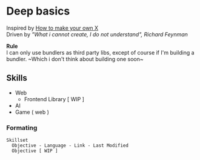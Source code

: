 # Deep basics

Inspired by <a href="https://github.com/danistefanovic/build-your-own-x"> How to make your own X </a>
</br>
Driven by  _"What i cannot create, I do not understand", Richard Feynman_

**Rule**
</br>
I can only use bundlers as third party libs, except of course if I'm building a bundler. ~Which i don't think about building one soon~

## Skills

- Web 
   - Frontend Library [ WIP ]
- AI
- Game ( web )

### Formating

```
Skillset
  Objective - Language - Link - Last Modified
  Objective [ WIP ]
```
